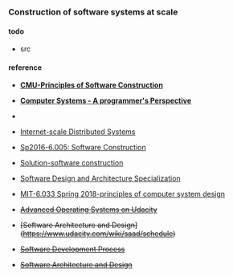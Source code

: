### Construction of software systems at scale


#### todo
* src

#### reference
* **[CMU-Principles of Software Construction](https://www.cs.cmu.edu/~charlie/courses/17-214/2018-fall/)**
* **[Computer Systems - A programmer's Perspective](http://www.cs.cmu.edu/~213/schedule.html)**
*  
* [Internet-scale Distributed Systems](https://www.cs.tufts.edu/comp/117/) 

* [Sp2016-6.005: Software Construction](http://web.mit.edu/6.005/www/sp16/)
* [Solution-software construction](https://github.com/claytonm/6005)
* [Software Design and Architecture Specialization](https://www.coursera.org/specializations/software-design-architecture?siteID=9IqCvd3EEQc-8H1WIaytP2nbUrO9_Kx7hQ&utm_content=10&utm_medium=partners&utm_source=linkshare&utm_campaign=9IqCvd3EEQc)
* [MIT-6.033 Spring 2018-principles of computer system design](hhttp://web.mit.edu/6.033/www/index.shtml)
* <del>[Advanced Operating Systems on Udacity](https://www.udacity.com/wiki/ud189)</del>
* <del>[Software Architecture and Design] (https://www.udacity.com/wiki/saad/schedule)</del>
* <del>[Software Development Process](https://www.udacity.com/courses/ud805) </del> 
* <del>[Software Architecture and Design](https://www.udacity.com/wiki/saad/schedule)</del> 
